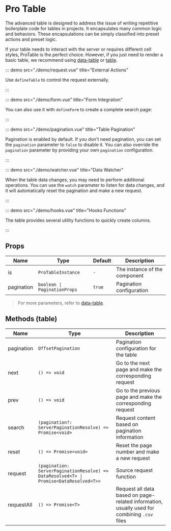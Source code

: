 # Pro Table

The advanced table is designed to address the issue of writing repetitive boilerplate code for tables in projects. It encapsulates many common logic and behaviors. These encapsulations can be simply classified into preset actions and preset logic.

If your table needs to interact with the server or requires different cell styles, ProTable is the perfect choice. However, if you just need to render a basic table, we recommend using [data-table](https://www.naiveui.com/en-US/os-theme/components/data-table) or [table](https://www.naiveui.com/en-US/os-theme/components/table).

<demo title="Basic" src="./demo/basic.vue" />

::: demo src="./demo/request.vue" title="External Actions"

Use `defineTable` to control the request externally.

:::

::: demo src="./demo/form.vue" title="Form Integration"

You can also use it with `defineForm` to create a complete search page:

:::

::: demo src="./demo/pagination.vue" title="Table Pagination"

Pagination is enabled by default. If you don't need pagination, you can set the `pagination` parameter to `false` to disable it. You can also override the `pagination` parameter by providing your own `pagination` configuration.

:::

::: demo src="./demo/watcher.vue" title="Data Watcher"

When the table data changes, you may need to perform additional operations. You can use the `watch` parameter to listen for data changes, and it will automatically reset the pagination and make a new request.

:::

::: demo src="./demo/hooks.vue" title="Hooks Functions"

The table provides several utility functions to quickly create columns.

:::

## Props

| Name | Type | Default | Description |
| --- | --- | --- | --- |
| is | `ProTableInstance` | `-` | The instance of the component |
| pagination | `boolean \| PaginationProps` | `true` | Pagination configuration |

> For more parameters, refer to [data-table](https://www.naiveui.com/en-US/os-theme/components/data-table).

## Methods (table)

| Name | Type | Description |
| --- | --- | --- |
| pagination | `OffsetPagination` | Pagination configuration for the table |
| next | `() => void` | Go to the next page and make the corresponding request |
| prev | `() => void` | Go to the previous page and make the corresponding request |
| search | `(pagination?: ServerPaginationResolve) => Promise<void>` | Request content based on pagination information |
| reset | `() => Promise<void>` | Reset the page number and make a new request |
| request | `(pagination: ServerPaginationResolve) => DataResolved<T> \| Promise<DataResolved<T>>` | Source request function |
| requestAll | `() => Promise<T>` | Request all data based on page-related information, usually used for combining `.csv` files |
